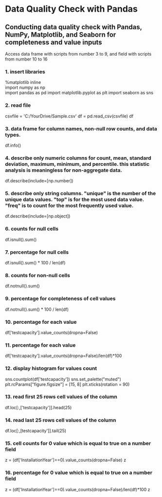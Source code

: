 # Data Quality Check with Pandas
## Conducting data quality check with Pandas, NumPy, Matplotlib, and Seaborn for completeness and value inputs

Access data frame with scripts from number 3 to 9, and field with scripts from number 10 to 16  

### 1. insert libraries
%matplotlib inline <br />
import numpy as np <br />
import pandas as pd
import matplotlib.pyplot as plt
import seaborn as sns

### 2. read file
csvfile = 'C:/YourDrive/Sample.csv'
df = pd.read_csv(csvfile)
df

### 3. data frame for column names, non-null row counts, and data types.
df.info()

### 4. describe only numeric columns for count, mean, standard deviation, maximum, minimum, and percentile. this statistic analysis is meaningless for non-aggregate data. 
df.describe(include=[np.number])

### 5. describe only string columns. "unique" is the number of the unique data values. "top" is for the most used data value. "freq" is to count for the most frequently used value. 
df.describe(include=[np.object])

### 6. counts for null cells
df.isnull().sum()

### 7. percentage for null cells
df.isnull().sum() * 100 / len(df)

### 8. counts for non-null cells
df.notnull().sum()

### 9. percentage for completeness of cell values
df.notnull().sum() * 100 / len(df)

### 10. percentage for each value
df['testcapacity'].value_counts(dropna=False)

### 11. percentage for each value
df['testcapacity'].value_counts(dropna=False)/len(df)*100

### 12. display histogram for values count
sns.countplot(df['testcapacity'])
sns.set_palette("muted")
plt.rcParams["figure.figsize"] = [15, 8]
plt.xticks(rotation = 90)

### 13. read first 25 rows cell values of the column
df.loc[:,['testcapacity']].head(25)

### 14. read last 25 rows cell values of the column
df.loc[:,[testcapacity']].tail(25)

### 15. cell counts for 0 value which is equal to true on a number field
z = (df['InstallationYear']==0).value_counts(dropna=False)
z

### 16. percentage for 0 value which is equal to true on a number field
z = (df['InstallationYear']==0).value_counts(dropna=False)/len(df)*100
z
